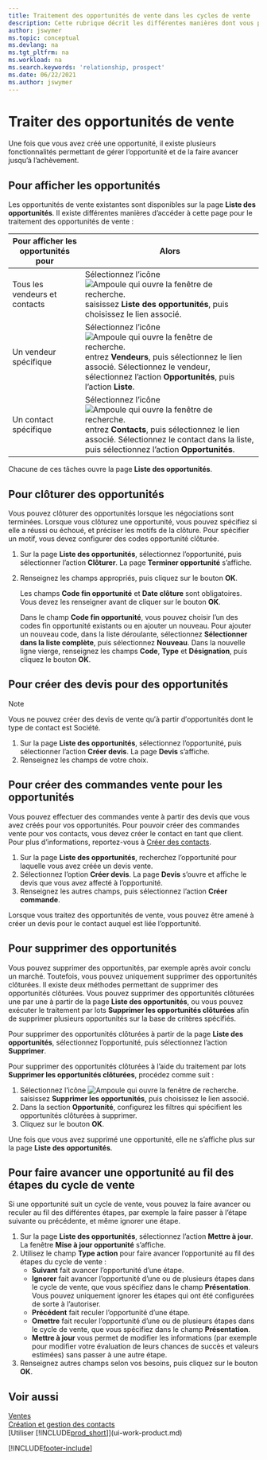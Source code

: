 ```yaml
---
title: Traitement des opportunités de vente dans les cycles de vente
description: Cette rubrique décrit les différentes manières dont vous pouvez traiter les opportunités de vente dans les cycles de vente et déplacer une opportunité à travers les étapes d’un cycle de vente.
author: jswymer
ms.topic: conceptual
ms.devlang: na
ms.tgt_pltfrm: na
ms.workload: na
ms.search.keywords: 'relationship, prospect'
ms.date: 06/22/2021
ms.author: jswymer
---
```

# <a name="process-sales-opportunities" />Traiter des opportunités de vente
Une fois que vous avez créé une opportunité, il existe plusieurs fonctionnalités permettant de gérer l’opportunité et de la faire avancer jusqu’à l’achèvement.

## <a name="to-view-opportunities" />Pour afficher les opportunités
Les opportunités de vente existantes sont disponibles sur la page **Liste des opportunités**. Il existe différentes manières d’accéder à cette page pour le traitement des opportunités de vente :

| Pour afficher les opportunités pour | Alors |
| --- | --- |
| Tous les vendeurs et contacts |Sélectionnez l’icône ![Ampoule qui ouvre la fenêtre de recherche.](media/ui-search/search_small.png "Dites-moi ce que vous voulez faire") saisissez **Liste des opportunités**, puis choisissez le lien associé. |
| Un vendeur spécifique |Sélectionnez l’icône ![Ampoule qui ouvre la fenêtre de recherche.](media/ui-search/search_small.png "Dites-moi ce que vous voulez faire") entrez **Vendeurs**, puis sélectionnez le lien associé. Sélectionnez le vendeur, sélectionnez l’action **Opportunités**, puis l’action **Liste**. |
| Un contact spécifique |Sélectionnez l’icône ![Ampoule qui ouvre la fenêtre de recherche.](media/ui-search/search_small.png "Dites-moi ce que vous voulez faire") entrez **Contacts**, puis sélectionnez le lien associé. Sélectionnez le contact dans la liste, puis sélectionnez l’action **Opportunités**. |

Chacune de ces tâches ouvre la page **Liste des opportunités**.

## <a name="to-close-opportunities" />Pour clôturer des opportunités
Vous pouvez clôturer des opportunités lorsque les négociations sont terminées. Lorsque vous clôturez une opportunité, vous pouvez spécifiez si elle a réussi ou échoué, et préciser les motifs de la clôture. Pour spécifier un motif, vous devez configurer des codes opportunité clôturée.

1. Sur la page **Liste des opportunités**, sélectionnez l’opportunité, puis sélectionner l’action **Clôturer**. La page **Terminer opportunité** s’affiche.
2. Renseignez les champs appropriés, puis cliquez sur le bouton **OK**.

   Les champs **Code fin opportunité** et **Date clôture** sont obligatoires. Vous devez les renseigner avant de cliquer sur le bouton **OK**.

   Dans le champ **Code fin opportunité**, vous pouvez choisir l’un des codes fin opportunité existants ou en ajouter un nouveau. Pour ajouter un nouveau code, dans la liste déroulante, sélectionnez **Sélectionner dans la liste complète**, puis sélectionnez **Nouveau**. Dans la nouvelle ligne vierge, renseignez les champs **Code**, **Type** et **Désignation**, puis cliquez le bouton **OK**.

## <a name="to-create-quotes-for-opportunities" />Pour créer des devis pour des opportunités
> [!NOTE]
> Vous ne pouvez créer des devis de vente qu′à partir d′opportunités dont le type de contact est Société.

1. Sur la page **Liste des opportunités**, sélectionnez l’opportunité, puis sélectionner l’action **Créer devis**. La page **Devis** s’affiche.
2. Renseignez les champs de votre choix.

## <a name="to-create-sales-orders-for-opportunities" />Pour créer des commandes vente pour les opportunités
Vous pouvez effectuer des commandes vente à partir des devis que vous avez créés pour vos opportunités. Pour pouvoir créer des commandes vente pour vos contacts, vous devez créer le contact en tant que client. Pour plus d’informations, reportez-vous à [Créer des contacts](marketing-create-contact-companies.md).

1. Sur la page **Liste des opportunités**, recherchez l’opportunité pour laquelle vous avez créée un devis vente.
2. Sélectionnez l’option **Créer devis**. La page **Devis** s’ouvre et affiche le devis que vous avez affecté à l’opportunité.
3. Renseignez les autres champs, puis sélectionnez l’action **Créer commande**.

Lorsque vous traitez des opportunités de vente, vous pouvez être amené à créer un devis pour le contact auquel est liée l’opportunité.

## <a name="to-delete-opportunities" />Pour supprimer des opportunités
Vous pouvez supprimer des opportunités, par exemple après avoir conclu un marché. Toutefois, vous pouvez uniquement supprimer des opportunités clôturées. Il existe deux méthodes permettant de supprimer des opportunités clôturées. Vous pouvez supprimer des opportunités clôturées une par une à partir de la page **Liste des opportunités**, ou vous pouvez exécuter le traitement par lots **Supprimer les opportunités clôturées** afin de supprimer plusieurs opportunités sur la base de critères spécifiés.

Pour supprimer des opportunités clôturées à partir de la page **Liste des opportunités**, sélectionnez l’opportunité, puis sélectionnez l’action **Supprimer**.

Pour supprimer des opportunités clôturées à l’aide du traitement par lots **Supprimer les opportunités clôturées**, procédez comme suit :

1. Sélectionnez l’icône ![Ampoule qui ouvre la fenêtre de recherche.](media/ui-search/search_small.png "Dites-moi ce que vous voulez faire") saisissez **Supprimer les opportunités**, puis choisissez le lien associé.
2. Dans la section **Opportunité**, configurez les filtres qui spécifient les opportunités clôturées à supprimer.
3. Cliquez sur le bouton **OK**.

Une fois que vous avez supprimé une opportunité, elle ne s’affiche plus sur la page **Liste des opportunités**.

## <a name="to-move-an-opportunity-through-sales-cycle-stages" />Pour faire avancer une opportunité au fil des étapes du cycle de vente
Si une opportunité suit un cycle de vente, vous pouvez la faire avancer ou reculer au fil des différentes étapes, par exemple la faire passer à l’étape suivante ou précédente, et même ignorer une étape.

1. Sur la page **Liste des opportunités**, sélectionnez l’action **Mettre à jour**. La fenêtre **Mise à jour opportunité** s’affiche.
2. Utilisez le champ **Type action** pour faire avancer l’opportunité au fil des étapes du cycle de vente :
   * **Suivant** fait avancer l’opportunité d’une étape.
   * **Ignorer** fait avancer l’opportunité d’une ou de plusieurs étapes dans le cycle de vente, que vous spécifiez dans le champ **Présentation**. Vous pouvez uniquement ignorer les étapes qui ont été configurées de sorte à l’autoriser.
   * **Précédent** fait reculer l’opportunité d’une étape.
   * **Omettre** fait reculer l’opportunité d’une ou de plusieurs étapes dans le cycle de vente, que vous spécifiez dans le champ **Présentation**.
   * **Mettre à jour** vous permet de modifier les informations (par exemple pour modifier votre évaluation de leurs chances de succès et valeurs estimées) sans passer à une autre étape.
3. Renseignez autres champs selon vos besoins, puis cliquez sur le bouton **OK**.

## <a name="see-also" />Voir aussi
[Ventes](sales-manage-sales.md)  
[Création et gestion des contacts](marketing-contacts.md)  
[Utiliser [!INCLUDE[prod_short](includes/prod_short.md)]](ui-work-product.md)


[!INCLUDE[footer-include](includes/footer-banner.md)]
